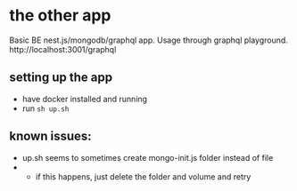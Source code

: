 # the other app
Basic BE nest.js/mongodb/graphql app. Usage through graphql playground. http://localhost:3001/graphql

## setting up the app
- have docker installed and running
- run `sh up.sh`

## known issues:
- up.sh seems to sometimes create mongo-init.js folder instead of file
- - if this happens, just delete the folder and volume and retry
